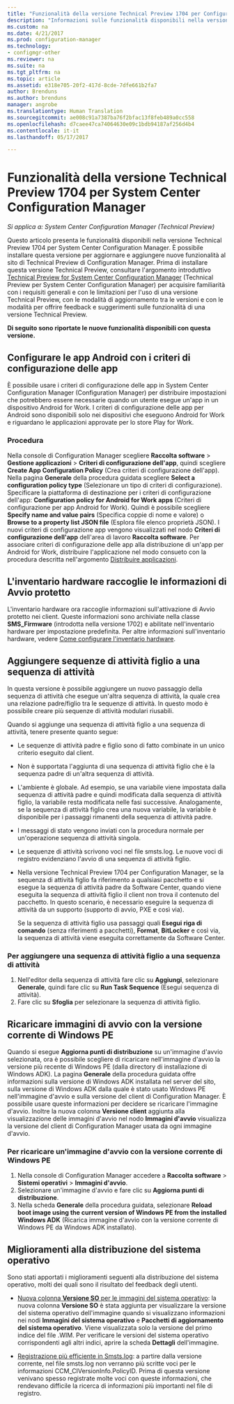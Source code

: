 ```yaml
---
title: "Funzionalità della versione Technical Preview 1704 per Configuration Manager"
description: "Informazioni sulle funzionalità disponibili nella versione Technical Preview 1704 per System Center Configuration Manager."
ms.custom: na
ms.date: 4/21/2017
ms.prod: configuration-manager
ms.technology:
- configmgr-other
ms.reviewer: na
ms.suite: na
ms.tgt_pltfrm: na
ms.topic: article
ms.assetid: e318e705-20f2-417d-8cde-7dfe661b2fa7
author: Brenduns
ms.author: brenduns
manager: angrobe
ms.translationtype: Human Translation
ms.sourcegitcommit: ae008c91a7387ba76f2bfac13f8feb489a0cc558
ms.openlocfilehash: d7caee47ca74064630e09c1bdb94187af256d4b4
ms.contentlocale: it-it
ms.lasthandoff: 05/17/2017

---
```

# <a name="capabilities-in-technical-preview-1704-for-system-center-configuration-manager"></a>Funzionalità della versione Technical Preview 1704 per System Center Configuration Manager

*Si applica a: System Center Configuration Manager (Technical Preview)*

Questo articolo presenta le funzionalità disponibili nella versione Technical Preview 1704 per System Center Configuration Manager. È possibile installare questa versione per aggiornare e aggiungere nuove funzionalità al sito di Technical Preview di Configuration Manager. Prima di installare questa versione Technical Preview, consultare l'argomento introduttivo [Technical Preview for System Center Configuration Manager](../../core/get-started/technical-preview.md) (Technical Preview per System Center Configuration Manager) per acquisire familiarità con i requisiti generali e con le limitazioni per l'uso di una versione Technical Preview, con le modalità di aggiornamento tra le versioni e con le modalità per offrire feedback e suggerimenti sulle funzionalità di una versione Technical Preview.    


**Di seguito sono riportate le nuove funzionalità disponibili con questa versione.**  

## <a name="configure-android-apps-with-app-configuration-policies"></a>Configurare le app Android con i criteri di configurazione delle app
È possibile usare i criteri di configurazione delle app in System Center Configuration Manager (Configuration Manager) per distribuire impostazioni che potrebbero essere necessarie quando un utente esegue un'app in un dispositivo Android for Work. I criteri di configurazione delle app per Android sono disponibili solo nei dispositivi che eseguono Android for Work e riguardano le applicazioni approvate per lo store Play for Work.

### <a name="try-it-out"></a>Procedura                 

Nella console di Configuration Manager scegliere **Raccolta software** > **Gestione applicazioni** > **Criteri di configurazione dell'app**, quindi scegliere **Create App Configuration Policy** (Crea criteri di configurazione dell'app). Nella pagina **Generale** della procedura guidata scegliere **Select a configuration policy type** (Selezionare un tipo di criteri di configurazione). Specificare la piattaforma di destinazione per i criteri di configurazione dell'app: **Configuration policy for Android for Work apps** (Criteri di configurazione per app Android for Work). Quindi è possibile scegliere **Specify name and value pairs** (Specifica coppie di nome e valore) o **Browse to a property list JSON file** (Esplora file elenco proprietà JSON). I nuovi criteri di configurazione app vengono visualizzati nel nodo **Criteri di configurazione dell'app** dell'area di lavoro **Raccolta software**. Per associare criteri di configurazione delle app alla distribuzione di un'app per Android for Work, distribuire l'applicazione nel modo consueto con la procedura descritta nell'argomento [Distribuire applicazioni](/sccm/apps/deploy-use/deploy-applications).

## <a name="hardware-inventory-collects-secure-boot-information"></a>L'inventario hardware raccoglie le informazioni di Avvio protetto
L'inventario hardware ora raccoglie informazioni sull'attivazione di Avvio protetto nei client. Queste informazioni sono archiviate nella classe **SMS_Firmware** (introdotta nella versione 1702) e abilitate nell'inventario hardware per impostazione predefinita. Per altre informazioni sull'inventario hardware, vedere [Come configurare l'inventario hardware](/sccm/core/clients/manage/inventory/configure-hardware-inventory).

## <a name="add-child-task-sequences-to-a-task-sequence"></a>Aggiungere sequenze di attività figlio a una sequenza di attività
In questa versione è possibile aggiungere un nuovo passaggio della sequenza di attività che esegue un'altra sequenza di attività, la quale crea una relazione padre/figlio tra le sequenze di attività. In questo modo è possibile creare più sequenze di attività modulari riusabili.  

Quando si aggiunge una sequenza di attività figlio a una sequenza di attività, tenere presente quanto segue:

- Le sequenze di attività padre e figlio sono di fatto combinate in un unico criterio eseguito dal client.
- Non è supportata l'aggiunta di una sequenza di attività figlio che è la sequenza padre di un'altra sequenza di attività.
- L'ambiente è globale. Ad esempio, se una variabile viene impostata dalla sequenza di attività padre e quindi modificata dalla sequenza di attività figlio, la variabile resta modificata nelle fasi successive. Analogamente, se la sequenza di attività figlio crea una nuova variabile, la variabile è disponibile per i passaggi rimanenti della sequenza di attività padre.
- I messaggi di stato vengono inviati con la procedura normale per un'operazione sequenza di attività singola.
- Le sequenze di attività scrivono voci nel file smsts.log. Le nuove voci di registro evidenziano l'avvio di una sequenza di attività figlio.
- Nella versione Technical Preview 1704 per Configuration Manager, se la sequenza di attività figlio fa riferimento a qualsiasi pacchetto e si esegue la sequenza di attività padre da Software Center, quando viene eseguita la sequenza di attività figlio il client non trova il contenuto del pacchetto. In questo scenario, è necessario eseguire la sequenza di attività da un supporto (supporto di avvio, PXE e così via).  

    Se la sequenza di attività figlio usa passaggi quali **Esegui riga di comando** (senza riferimenti a pacchetti), **Format**, **BitLocker** e così via, la sequenza di attività viene eseguita correttamente da Software Center.

### <a name="to-add-a-child-task-sequence-to-a-task-sequence"></a>Per aggiungere una sequenza di attività figlio a una sequenza di attività
1. Nell'editor della sequenza di attività fare clic su **Aggiungi**, selezionare **Generale**, quindi fare clic su **Run Task Sequence** (Esegui sequenza di attività).
2. Fare clic su **Sfoglia** per selezionare la sequenza di attività figlio.  

## <a name="reload-boot-images-with-current-windows-pe-version"></a>Ricaricare immagini di avvio con la versione corrente di Windows PE
Quando si esegue **Aggiorna punti di distribuzione** su un'immagine d'avvio selezionata, ora è possibile scegliere di ricaricare nell'immagine d'avvio la versione più recente di Windows PE (dalla directory di installazione di Windows ADK). La pagina **Generale** della procedura guidata offre informazioni sulla versione di Windows ADK installata nel server del sito, sulla versione di Windows ADK dalla quale è stato usato Windows PE nell'immagine d'avvio e sulla versione del client di Configuration Manager. È possibile usare queste informazioni per decidere se ricaricare l'immagine d'avvio. Inoltre la nuova colonna **Versione client** aggiunta alla visualizzazione delle immagini d'avvio nel nodo **Immagini d'avvio** visualizza la versione del client di Configuration Manager usata da ogni immagine d'avvio.

### <a name="to-reload-a-boot-image-with-the-current-windows-pe-version"></a>Per ricaricare un'immagine d'avvio con la versione corrente di Windows PE

1. Nella console di Configuration Manager accedere a **Raccolta software** > **Sistemi operativi** > **Immagini d'avvio**.
2. Selezionare un'immagine d'avvio e fare clic su **Aggiorna punti di distribuzione**.
3. Nella scheda **Generale** della procedura guidata, selezionare **Reload boot image using the current version of Windows PE from the installed Windows ADK** (Ricarica immagine d'avvio con la versione corrente di Windows PE da Windows ADK installato).

## <a name="improvements-to-operating-system-deployment"></a>Miglioramenti alla distribuzione del sistema operativo
Sono stati apportati i miglioramenti seguenti alla distribuzione del sistema operativo, molti dei quali sono il risultato del feedback degli utenti.

- [Nuova colonna **Versione SO** per le immagini del sistema operativo](https://configurationmanager.uservoice.com/forums/300492-ideas/suggestions/17558407-add-a-column-to-the-operating-system-images-node-f): la nuova colonna **Versione SO** è stata aggiunta per visualizzare la versione del sistema operativo dell'immagine quando si visualizzano informazioni nei nodi **Immagini del sistema operativo** e **Pacchetti di aggiornamento del sistema operativo**. Viene visualizzata solo la versione del primo indice del file .WIM. Per verificare le versioni del sistema operativo corrispondenti agli altri indici, aprire la scheda **Dettagli** dell'immagine.

- [Registrazione più efficiente in Smsts.log](https://configurationmanager.uservoice.com/forums/300492-ideas/suggestions/16791919-stop-filling-smsts-log-with-useless): a partire dalla versione corrente, nel file smsts.log non verranno più scritte voci per le informazioni CCM_CIVersionInfo.PolicyID. Prima di questa versione venivano spesso registrate molte voci con queste informazioni, che rendevano difficile la ricerca di informazioni più importanti nel file di registro.

